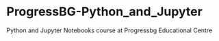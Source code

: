# ProgressBG-Python_and_Jupyter

Python and Jupyter Notebooks course at Progressbg Educational Centre
